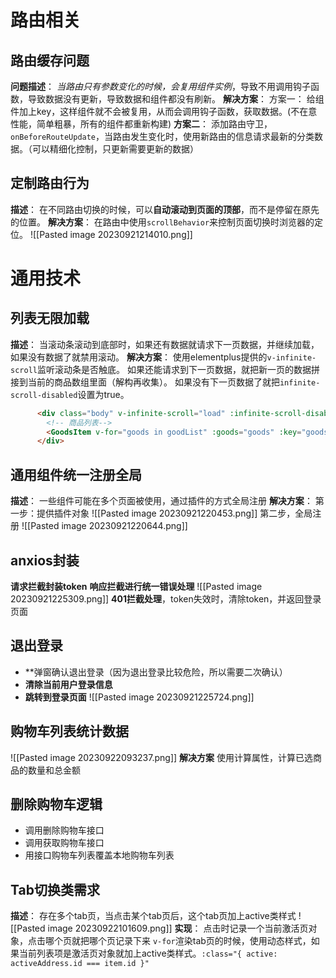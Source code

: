 # 路由相关
## 路由缓存问题
**问题描述**：
*当路由只有参数变化的时候，会复用组件实例*，导致不用调用钩子函数，导致数据没有更新，导致数据和组件都没有刷新。
**解决方案**：
方案一：
给组件加上key，这样组件就不会被复用，从而会调用钩子函数，获取数据。(不在意性能，简单粗暴，所有的组件都重新构建)
**方案二**：
添加路由守卫，`onBeforeRouteUpdate`，当路由发生变化时，使用新路由的信息请求最新的分类数据。（可以精细化控制，只更新需要更新的数据）

## 定制路由行为
**描述**：
在不同路由切换的时候，可以**自动滚动到页面的顶部**，而不是停留在原先的位置。
**解决方案**：
在路由中使用`scrollBehavior`来控制页面切换时浏览器的定位。
![[Pasted image 20230921214010.png]]

# 通用技术
## 列表无限加载
**描述**：
当滚动条滚动到底部时，如果还有数据就请求下一页数据，并继续加载，如果没有数据了就禁用滚动。
**解决方案**：
使用elementplus提供的`v-infinite-scroll`监听滚动条是否触底。
如果还能请求到下一页数据，就把新一页的数据拼接到当前的商品数组里面（解构再收集）。
如果没有下一页数据了就把`infinite-scroll-disabled`设置为true。
```html
      <div class="body" v-infinite-scroll="load" :infinite-scroll-disabled="disabled">
        <!-- 商品列表-->
        <GoodsItem v-for="goods in goodList" :goods="goods" :key="goods.id" />
      </div>
```
## 通用组件统一注册全局
**描述**：
一些组件可能在多个页面被使用，通过插件的方式全局注册
**解决方案**：
第一步：提供插件对象
![[Pasted image 20230921220453.png]]
第二步，全局注册
![[Pasted image 20230921220644.png]]

## anxios封装
**请求拦截封装token**
**响应拦截进行统一错误处理**
![[Pasted image 20230921225309.png]]
**401拦截处理**，token失效时，清除token，并返回登录页面

## 退出登录
- **弹窗确认退出登录（因为退出登录比较危险，所以需要二次确认）
- **清除当前用户登录信息**
- **跳转到登录页面**
![[Pasted image 20230921225724.png]]
## 购物车列表统计数据
![[Pasted image 20230922093237.png]]
**解决方案**
使用计算属性，计算已选商品的数量和总金额
## 删除购物车逻辑
- 调用删除购物车接口
- 调用获取购物车接口
- 用接口购物车列表覆盖本地购物车列表
## Tab切换类需求
**描述**：
存在多个tab页，当点击某个tab页后，这个tab页加上active类样式
![[Pasted image 20230922101609.png]]
**实现**：
点击时记录一个当前激活页对象，点击哪个页就把哪个页记录下来
`v-for`渲染tab页的时候，使用动态样式，如果当前列表项是激活页对象就加上active类样式。`:class="{ active: activeAddress.id === item.id }"`
